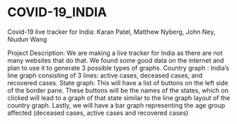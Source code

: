 # COVID-19_INDIA
Covid-19 live tracker for India: Karan Patel, Matthew Nyberg, John Ney, Niudun Wang

Project Description: We are making a live tracker for India as there are not many websites that do that. We found some good data on the internet and plan to use it to generate 3 possible types of graphs. Country graph : India’s line graph consisting of 3 lines: active cases, deceased cases, and recovered cases. State graph: This will have a list of buttons on the left side of the border pane. These buttons will be the names of the states, which on clicked will lead to a graph of that state similar to the line graph layout of the country graph. Lastly, we will have a bar graph representing the age group affected (deceased cases, active cases and recovered cases) 
